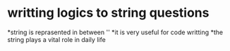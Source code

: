 <h1>writting logics to string questions</h1>
*string is reprasented in between ''
*it is very useful for code writting
*the string plays a vital role in daily life 
